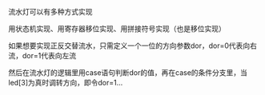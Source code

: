 流水灯可以有多种方式实现

用状态机实现、用寄存器移位实现、用拼接符号实现（也是移位实现）

如果想要实现正反交替流水，只需定义一个一位的方向参数dor，dor=0代表向右流，dor=1代表向左流

然后在流水灯的逻辑里用case语句判断dor的值，再在case的条件分支里，当led[3]为真时调转方向，即令dor=1...
